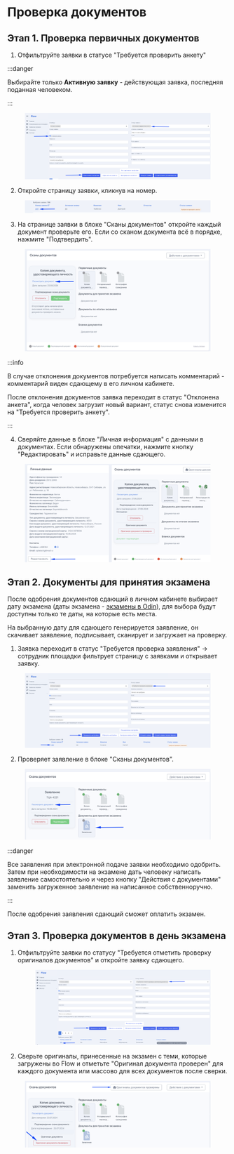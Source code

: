 # Проверка документов

## Этап 1. Проверка первичных документов

1. Отфильтруйте заявки в статусе "Требуется проверить анкету"

:::danger

Выбирайте только **Активную заявку** - действующая заявка, последняя поданная человеком. &#x20;

:::

<figure><img src="../../.gitbook/assets/image (129).png" alt=""><figcaption></figcaption></figure>

2. Откройте страницу заявки, кликнув на номер.

<figure><img src="../../.gitbook/assets/image (128).png" alt=""><figcaption></figcaption></figure>

3. На странице заявки в блоке "Сканы документов" откройте каждый документ проверьте его. Если со сканом документа всё в порядке, нажмите "Подтвердить".

<figure><img src="../../.gitbook/assets/image (130).png" alt=""><figcaption></figcaption></figure>

:::info

В случае отклонения документов потребуется написать комментарий - комментарий виден  сдающему в его личном кабинете.&#x20;

После отклонения документов заявка переходит в статус "Отклонена анкета", когда человек загрузит новый вариант, статус снова изменится на  "Требуется проверить анкету".

:::

4. Сверяйте данные в блоке "Личная информация" с данными в документах. Если обнаружены опечатки, нажмите кнопку "Редактировать" и исправьте данные сдающего.



<figure><img src="../../.gitbook/assets/image (45).png" alt=""><figcaption></figcaption></figure>

## Этап 2. Документы для принятия экзамена

После одобрения документов сдающий в личном кабинете выбирает дату экзамена (даты экзамена - [экзамены в  Odin](../../centr-testirovaniya-v-odin/dobavit-ekzamen.md)), для выбора будут доступны только те даты, на которые есть места.

На выбранную дату для сдающего генерируется заявление, он скачивает заявление, подписывает, сканирует и загружает на проверку.&#x20;

1. Заявка переходит в статус  "Требуется проверка заявления" -> сотрудник площадки фильтрует страницу с заявками и открывает заявку.

<figure><img src="../../.gitbook/assets/image (122).png" alt=""><figcaption></figcaption></figure>

2. &#x20;Проверяет заявление в блоке "Сканы документов". &#x20;

<figure><img src="../../.gitbook/assets/image (123).png" alt=""><figcaption></figcaption></figure>

:::danger

Все заявления при электронной подаче заявки необходимо одобрить. Затем при необходимости на экзамене дать человеку написать заявление самостоятельно и через кнопку "Действия с документами" заменить загруженное заявление на написанное собственноручно.

:::

После одобрения заявления сдающий сможет оплатить экзамен.

## Этап 3. Проверка документов в день экзамена

1.  Отфильтруйте заявки по статусу "Требуется отметить проверку оригиналов документов" и откройте заявку сдающего.

    <figure><img src="../../.gitbook/assets/image (124).png" alt=""><figcaption></figcaption></figure>
2. Сверьте оригиналы, принесенные на экзамен с теми, которые загружены во Flow и отметьте "Оригинал документа проверен" для каждого документа или массово для всех документов после сверки.

<figure><img src="../../.gitbook/assets/image (126).png" alt=""><figcaption></figcaption></figure>

